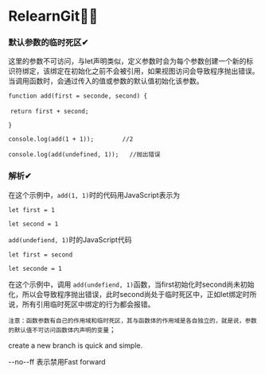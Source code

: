 # RelearnGit🤣🤣

### 默认参数的临时死区✔

这里的参数不可访问，与let声明类似，定义参数时会为每个参数创建一个新的标识符绑定，该绑定在初始化之前不会被引用，如果视图访问会导致程序抛出错误。当调用函数时，会通过传入的值或参数的默认值初始化该参数。

`function add(first = seconde, second) {`

​	`return first + second;`

`}`

`console.log(add(1 + 1));        //2`

`console.log(add(undefined, 1));   //抛出错误`

### 解析✔

在这个示例中，`add(1, 1)`时的代码用JavaScript表示为

`let first = 1`

`let second = 1`



`add(undefiend, 1)`时的JavaScript代码

`let first = second`

`let seconde = 1`

在这个示例中，调用 `add(undefiend, 1)`函数，当first初始化时second尚未初始化，所以会导致程序抛出错误，此时second尚处于临时死区中，正如let绑定时所说，所有引用临时死区中绑定的行为都会报错。



`注意：函数参数有自己的作用域和临时死区，其与函数体的作用域是各自独立的，就是说，参数的默认值不可访问函数体内声明的变量`；

create a new branch is quick and simple.

--no--ff 表示禁用Fast forward


